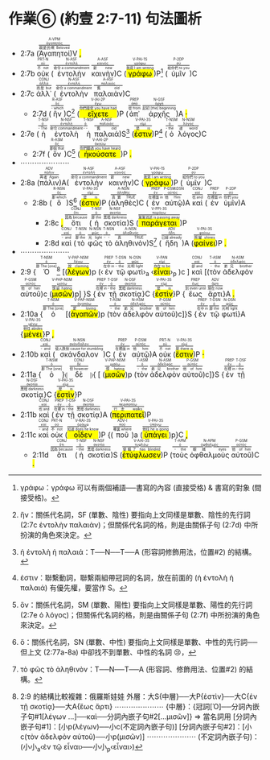 # 作業⑥ (約壹 2:7-11) 句法圖析

- 2:7a (<RUBY><ruby><ruby>Ἀγαπητοί<rt>親愛的啊 Beloved</rt></ruby><rt><a href='https://bible.fhl.net/new/s.php?N=0&k=00027&m='>ἀγαπητός</a></rt></ruby><rt>A-VPM</rt></RUBY>)V <mark class='punctuation'>,</mark> 
- 2:7b <RUBY><ruby><ruby>οὐκ<rt>不 not</rt></ruby><rt><a href='https://bible.fhl.net/new/s.php?N=0&k=03756&m='>οὐ</a></rt></ruby><rt>PRT-N</rt></RUBY> (<RUBY><ruby><ruby>ἐντολὴν<rt>命令 a commandment</rt></ruby><rt><a href='https://bible.fhl.net/new/s.php?N=0&k=01785&m='>ἐντολή</a></rt></ruby><rt>N-ASF</rt></RUBY> <RUBY><ruby><ruby>καινὴν<rt>新 new</rt></ruby><rt><a href='https://bible.fhl.net/new/s.php?N=0&k=02537&m='>καινός</a></rt></ruby><rt>A-ASF</rt></RUBY>)C (<RUBY><ruby><ruby><mark class='verb'>γράφω</mark><rt>我寫 I am writing</rt></ruby><rt><a href='https://bible.fhl.net/new/s.php?N=0&k=01125&m='>γράφω</a></rt></ruby><rt>V-PAI-1S</rt></RUBY>)P[^1] (<RUBY><ruby><ruby>ὑμῖν<rt>給你們 to you</rt></ruby><rt><a href='https://bible.fhl.net/new/s.php?N=0&k=04771&m='>σύ</a></rt></ruby><rt>P-2DP</rt></RUBY>)C
- 2:7c <RUBY><ruby><ruby>ἀλλ᾽<rt>而是 but</rt></ruby><rt><a href='https://bible.fhl.net/new/s.php?N=0&k=00235&m='>ἀλλά</a></rt></ruby><rt>CONJ</rt></RUBY> (<RUBY><ruby><ruby>ἐντολὴν<rt>命令 a commandment</rt></ruby><rt><a href='https://bible.fhl.net/new/s.php?N=0&k=01785&m='>ἐντολή</a></rt></ruby><rt>N-ASF</rt></RUBY> <RUBY><ruby><ruby>παλαιὰν<rt>舊 old</rt></ruby><rt><a href='https://bible.fhl.net/new/s.php?N=0&k=03820&m='>παλαιός</a></rt></ruby><rt>A-ASF</rt></RUBY>)C 
	- 2:7d (<RUBY><ruby><ruby>ἣν<rt>- which</rt></ruby><rt><a href='https://bible.fhl.net/new/s.php?N=0&k=03739&m='>ὅς</a></rt></ruby><rt>R-ASF</rt></RUBY>)C[^2] (<RUBY><ruby><ruby><mark class='verb'>εἴχετε</mark><rt>你們接受 you have had</rt></ruby><rt><a href='https://bible.fhl.net/new/s.php?N=0&k=02192&m='>ἔχω</a></rt></ruby><rt>V-IAI-2P</rt></RUBY>)P (<RUBY><ruby><ruby>ἀπ᾽<rt>從 from</rt></ruby><rt><a href='https://bible.fhl.net/new/s.php?N=0&k=00575&m='>ἀπό</a></rt></ruby><rt>PREP</rt></RUBY> <RUBY><ruby><ruby>ἀρχῆς<rt>起初 [the] beginning</rt></ruby><rt><a href='https://bible.fhl.net/new/s.php?N=0&k=00746&m='>ἀρχή</a></rt></ruby><rt>N-GSF</rt></RUBY>)A <mark class='punctuation'>·</mark> 
- 2:7e (<RUBY><ruby><ruby>ἡ<rt>- The</rt></ruby><rt><a href='https://bible.fhl.net/new/s.php?N=0&k=03588&m='>ὀ</a></rt></ruby><rt>T-NSF</rt></RUBY> <RUBY><ruby><ruby>ἐντολὴ<rt>命令 commandment</rt></ruby><rt><a href='https://bible.fhl.net/new/s.php?N=0&k=01785&m='>ἐντολή</a></rt></ruby><rt>N-NSF</rt></RUBY> <RUBY><ruby><ruby>ἡ<rt>- -</rt></ruby><rt><a href='https://bible.fhl.net/new/s.php?N=0&k=03588&m='>ὀ</a></rt></ruby><rt>T-NSF</rt></RUBY> <RUBY><ruby><ruby>παλαιά<rt>舊 old</rt></ruby><rt><a href='https://bible.fhl.net/new/s.php?N=0&k=03820&m='>παλαιός</a></rt></ruby><rt>A-NSF</rt></RUBY>)S[^3] (<RUBY><ruby><ruby><mark class='verb'>ἐστιν</mark><rt>是 is</rt></ruby><rt><a href='https://bible.fhl.net/new/s.php?N=0&k=01510&m='>εἰμί</a></rt></ruby><rt>V-PAI-3S</rt></RUBY>)P[^4] (<RUBY><ruby><ruby>ὁ<rt>- the</rt></ruby><rt><a href='https://bible.fhl.net/new/s.php?N=0&k=03588&m='>ὀ</a></rt></ruby><rt>T-NSM</rt></RUBY> <RUBY><ruby><ruby>λόγος<rt>道 word</rt></ruby><rt><a href='https://bible.fhl.net/new/s.php?N=0&k=03056&m='>λόγος</a></rt></ruby><rt>N-NSM</rt></RUBY>)C 
	- 2:7f (<RUBY><ruby><ruby>ὃν<rt>那個 that</rt></ruby><rt><a href='https://bible.fhl.net/new/s.php?N=0&k=03739&m='>ὅς</a></rt></ruby><rt>R-ASM</rt></RUBY>)C[^5] (<RUBY><ruby><ruby><mark class='verb'>ἠκούσατε</mark><rt>你們聽過 you have heard</rt></ruby><rt><a href='https://bible.fhl.net/new/s.php?N=0&k=00191&m='>ἀκούω</a></rt></ruby><rt>V-AAI-2P</rt></RUBY>)P <mark class='punctuation'>.</mark>
- ⋯⋯⋯⋯⋯⋯⋯
- 2:8a (<RUBY><ruby><ruby>πάλιν<rt>再者 Again</rt></ruby><rt><a href='https://bible.fhl.net/new/s.php?N=0&k=03825&m='>πάλιν</a></rt></ruby><rt>ADV</rt></RUBY>)A( <RUBY><ruby><ruby>ἐντολὴν<rt>命令 a commandment</rt></ruby><rt><a href='https://bible.fhl.net/new/s.php?N=0&k=01785&m='>ἐντολή</a></rt></ruby><rt>N-ASF</rt></RUBY> <RUBY><ruby><ruby>καινὴν<rt>新 new</rt></ruby><rt><a href='https://bible.fhl.net/new/s.php?N=0&k=02537&m='>καινός</a></rt></ruby><rt>A-ASF</rt></RUBY>)C (<RUBY><ruby><ruby><mark class='verb'>γράφω</mark><rt>我寫 I am writing</rt></ruby><rt><a href='https://bible.fhl.net/new/s.php?N=0&k=01125&m='>γράφω</a></rt></ruby><rt>V-PAI-1S</rt></RUBY>)P (<RUBY><ruby><ruby>ὑμῖν<rt>給你們 to you</rt></ruby><rt><a href='https://bible.fhl.net/new/s.php?N=0&k=04771&m='>σύ</a></rt></ruby><rt>P-2DP</rt></RUBY>)C 
	- 2:8b (<RUBY><ruby><ruby>ὅ<rt>那 which</rt></ruby><rt><a href='https://bible.fhl.net/new/s.php?N=0&k=03739&m='>ὅς</a></rt></ruby><rt>R-NSN</rt></RUBY>)S[^6] (<RUBY><ruby><ruby><mark class='verb'>ἐστιν</mark><rt>是 is</rt></ruby><rt><a href='https://bible.fhl.net/new/s.php?N=0&k=01510&m='>εἰμί</a></rt></ruby><rt>V-PAI-3S</rt></RUBY>)P (<RUBY><ruby><ruby>ἀληθὲς<rt>真實 TRUE</rt></ruby><rt><a href='https://bible.fhl.net/new/s.php?N=0&k=00227&m='>ἀληθής</a></rt></ruby><rt>A-NSN</rt></RUBY>)C (<RUBY><ruby><ruby>ἐν<rt>在裡面 in</rt></ruby><rt><a href='https://bible.fhl.net/new/s.php?N=0&k=01722&m='>ἐν</a></rt></ruby><rt>PREP</rt></RUBY> <RUBY><ruby><ruby>αὐτῷ<rt>他 Him</rt></ruby><rt><a href='https://bible.fhl.net/new/s.php?N=0&k=00846&m='>αὐτός</a></rt></ruby><rt>P-DSM⁞DSN</rt></RUBY>)A <RUBY><ruby><ruby>καὶ<rt>也 and</rt></ruby><rt><a href='https://bible.fhl.net/new/s.php?N=0&k=02532&m='>καί</a></rt></ruby><rt>CONJ</rt></RUBY> (<RUBY><ruby><ruby>ἐν<rt>在裡面 in</rt></ruby><rt><a href='https://bible.fhl.net/new/s.php?N=0&k=01722&m='>ἐν</a></rt></ruby><rt>PREP</rt></RUBY> <RUBY><ruby><ruby>ὑμῖν<rt>你們 you</rt></ruby><rt><a href='https://bible.fhl.net/new/s.php?N=0&k=04771&m='>σύ</a></rt></ruby><rt>P-2DP</rt></RUBY>)A 
		- 2:8c <mark class='punctuation'>,</mark> <RUBY><ruby><ruby>ὅτι<rt>因為 because</rt></ruby><rt><a href='https://bible.fhl.net/new/s.php?N=0&k=03754&m='>ὅτι</a></rt></ruby><rt>CONJ</rt></RUBY> (<RUBY><ruby><ruby>ἡ<rt>那 the</rt></ruby><rt><a href='https://bible.fhl.net/new/s.php?N=0&k=03588&m='>ὀ</a></rt></ruby><rt>T-NSF</rt></RUBY> <RUBY><ruby><ruby>σκοτία<rt>黑暗 darkness</rt></ruby><rt><a href='https://bible.fhl.net/new/s.php?N=0&k=04653&m='>σκοτία</a></rt></ruby><rt>N-NSF</rt></RUBY>)S (<RUBY><ruby><ruby><mark class='verb'>παράγεται</mark><rt>漸漸消逝 is passing away</rt></ruby><rt><a href='https://bible.fhl.net/new/s.php?N=0&k=03855&m='>παράγω</a></rt></ruby><rt>V-PPI-3S</rt></RUBY>)P
		- 2:8d <RUBY><ruby><ruby>καὶ<rt>- and</rt></ruby><rt><a href='https://bible.fhl.net/new/s.php?N=0&k=02532&m='>καί</a></rt></ruby><rt>CONJ</rt></RUBY> (<RUBY><ruby><ruby>τὸ<rt>那 the</rt></ruby><rt><a href='https://bible.fhl.net/new/s.php?N=0&k=03588&m='>ὀ</a></rt></ruby><rt>T-NSN</rt></RUBY> <RUBY><ruby><ruby>φῶς<rt>光 light</rt></ruby><rt><a href='https://bible.fhl.net/new/s.php?N=0&k=05457&m='>φῶς</a></rt></ruby><rt>N-NSN</rt></RUBY> <RUBY><ruby><ruby>τὸ<rt>- -</rt></ruby><rt><a href='https://bible.fhl.net/new/s.php?N=0&k=03588&m='>ὀ</a></rt></ruby><rt>T-NSN</rt></RUBY> <RUBY><ruby><ruby>ἀληθινὸν<rt>真 TRUE</rt></ruby><rt><a href='https://bible.fhl.net/new/s.php?N=0&k=00228&m='>ἀληθινός</a></rt></ruby><rt>A-NSN</rt></RUBY>)S[^7] (<RUBY><ruby><ruby>ἤδη<rt>已經 already</rt></ruby><rt><a href='https://bible.fhl.net/new/s.php?N=0&k=02235&m='>ἤδη</a></rt></ruby><rt>ADV</rt></RUBY>)A (<RUBY><ruby><ruby><mark class='verb'>φαίνει</mark><rt>照耀 shines</rt></ruby><rt><a href='https://bible.fhl.net/new/s.php?N=0&k=05316&m='>φαίνω</a></rt></ruby><rt>V-PAI-3S</rt></RUBY>)P <mark class='punctuation'>.</mark>
- ⋯⋯⋯⋯⋯⋯⋯
- 2:9 {<RUBY><ruby><ruby>Ὁ<rt>那 The [one]</rt></ruby><rt><a href='https://bible.fhl.net/new/s.php?N=0&k=03588&m='>ὀ</a></rt></ruby><rt>T-NSM</rt></RUBY>[^8] [(<RUBY><ruby><ruby><mark class='ptc'>λέγων</mark><rt>說 claiming</rt></ruby><rt><a href='https://bible.fhl.net/new/s.php?N=0&k=03004&m='>λέγω</a></rt></ruby><rt>V-PAP-NSM</rt></RUBY>)p (‹<RUBY><ruby><ruby>ἐν<rt>在中 in</rt></ruby><rt><a href='https://bible.fhl.net/new/s.php?N=0&k=01722&m='>ἐν</a></rt></ruby><rt>PREP</rt></RUBY> <RUBY><ruby><ruby>τῷ<rt>- the</rt></ruby><rt><a href='https://bible.fhl.net/new/s.php?N=0&k=03588&m='>ὀ</a></rt></ruby><rt>T-DSN</rt></RUBY> <RUBY><ruby><ruby>φωτὶ<rt>光明 light</rt></ruby><rt><a href='https://bible.fhl.net/new/s.php?N=0&k=05457&m='>φῶς</a></rt></ruby><rt>N-DSN</rt></RUBY>›<sub>a</sub> ‹<RUBY><ruby><ruby><mark class='inf'>εἶναι</mark><rt>存在 to be</rt></ruby><rt><a href='https://bible.fhl.net/new/s.php?N=0&k=01510&m='>εἰμί</a></rt></ruby><rt>V-PAN</rt></RUBY>›<sub>p</sub> )c ] <RUBY><ruby><ruby>καὶ<rt>卻 and</rt></ruby><rt><a href='https://bible.fhl.net/new/s.php?N=0&k=02532&m='>καί</a></rt></ruby><rt>CONJ</rt></RUBY> [(<RUBY><ruby><ruby>τὸν<rt>- the</rt></ruby><rt><a href='https://bible.fhl.net/new/s.php?N=0&k=03588&m='>ὀ</a></rt></ruby><rt>T-ASM</rt></RUBY> <RUBY><ruby><ruby>ἀδελφὸν<rt>弟兄 brother</rt></ruby><rt><a href='https://bible.fhl.net/new/s.php?N=0&k=00080&m='>ἀδελφός</a></rt></ruby><rt>N-ASM</rt></RUBY> <RUBY><ruby><ruby>αὐτοῦ<rt>他 of him</rt></ruby><rt><a href='https://bible.fhl.net/new/s.php?N=0&k=00846&m='>αὐτός</a></rt></ruby><rt>P-GSM</rt></RUBY>)c (<RUBY><ruby><ruby><mark class='ptc'>μισῶν</mark><rt>恨惡 hating</rt></ruby><rt><a href='https://bible.fhl.net/new/s.php?N=0&k=03404&m='>μισέω</a></rt></ruby><rt>V-PAP-NSM</rt></RUBY>)p] }S {<RUBY><ruby><ruby>ἐν<rt>在裡 in</rt></ruby><rt><a href='https://bible.fhl.net/new/s.php?N=0&k=01722&m='>ἐν</a></rt></ruby><rt>PREP</rt></RUBY> <RUBY><ruby><ruby>τῇ<rt>- the</rt></ruby><rt><a href='https://bible.fhl.net/new/s.php?N=0&k=03588&m='>ὀ</a></rt></ruby><rt>T-DSF</rt></RUBY> <RUBY><ruby><ruby>σκοτίᾳ<rt>黑暗 darkness</rt></ruby><rt><a href='https://bible.fhl.net/new/s.php?N=0&k=04653&m='>σκοτία</a></rt></ruby><rt>N-DSF</rt></RUBY>}C {<RUBY><ruby><ruby><mark class='verb'>ἐστὶν</mark><rt>是 is</rt></ruby><rt><a href='https://bible.fhl.net/new/s.php?N=0&k=01510&m='>εἰμί</a></rt></ruby><rt>V-PAI-3S</rt></RUBY>}P {<RUBY><ruby><ruby>ἕως<rt>到 even until</rt></ruby><rt><a href='https://bible.fhl.net/new/s.php?N=0&k=02193&m='>ἕως</a></rt></ruby><rt>PREP</rt></RUBY> <RUBY><ruby><ruby>ἄρτι<rt>現在 now</rt></ruby><rt><a href='https://bible.fhl.net/new/s.php?N=0&k=00737&m='>ἄρτι</a></rt></ruby><rt>ADV</rt></RUBY>}A <mark class='punctuation'>.</mark>
- 2:10a {<RUBY><ruby><ruby>ὁ<rt>那 The [one]</rt></ruby><rt><a href='https://bible.fhl.net/new/s.php?N=0&k=03588&m='>ὀ</a></rt></ruby><rt>T-NSM</rt></RUBY> [(<RUBY><ruby><ruby><mark class='ptc'>ἀγαπῶν</mark><rt>愛 loving</rt></ruby><rt><a href='https://bible.fhl.net/new/s.php?N=0&k=00025&m='>ἀγαπάω</a></rt></ruby><rt>V-PAP-NSM</rt></RUBY>)p (<RUBY><ruby><ruby>τὸν<rt>- the</rt></ruby><rt><a href='https://bible.fhl.net/new/s.php?N=0&k=03588&m='>ὀ</a></rt></ruby><rt>T-ASM</rt></RUBY> <RUBY><ruby><ruby>ἀδελφὸν<rt>弟兄 brother</rt></ruby><rt><a href='https://bible.fhl.net/new/s.php?N=0&k=00080&m='>ἀδελφός</a></rt></ruby><rt>N-ASM</rt></RUBY> <RUBY><ruby><ruby>αὐτοῦ<rt>他 of him</rt></ruby><rt><a href='https://bible.fhl.net/new/s.php?N=0&k=00846&m='>αὐτός</a></rt></ruby><rt>P-GSM</rt></RUBY>)c]}S {<RUBY><ruby><ruby>ἐν<rt>在中 in</rt></ruby><rt><a href='https://bible.fhl.net/new/s.php?N=0&k=01722&m='>ἐν</a></rt></ruby><rt>PREP</rt></RUBY> <RUBY><ruby><ruby>τῷ<rt>那 the</rt></ruby><rt><a href='https://bible.fhl.net/new/s.php?N=0&k=03588&m='>ὀ</a></rt></ruby><rt>T-DSN</rt></RUBY> <RUBY><ruby><ruby>φωτὶ<rt>光明 light</rt></ruby><rt><a href='https://bible.fhl.net/new/s.php?N=0&k=05457&m='>φῶς</a></rt></ruby><rt>N-DSN</rt></RUBY>}A {<RUBY><ruby><ruby><mark class='verb'>μένει</mark><rt>他住 abides</rt></ruby><rt><a href='https://bible.fhl.net/new/s.php?N=0&k=03306&m='>μένω</a></rt></ruby><rt>V-PAI-3S</rt></RUBY>}P <mark class='punctuation'>,</mark> 
- 2:10b <RUBY><ruby><ruby>καὶ<rt>- and</rt></ruby><rt><a href='https://bible.fhl.net/new/s.php?N=0&k=02532&m='>καί</a></rt></ruby><rt>CONJ</rt></RUBY> (<RUBY><ruby><ruby>σκάνδαλον<rt>使人跌倒 cause for stumbling</rt></ruby><rt><a href='https://bible.fhl.net/new/s.php?N=0&k=04625&m='>σκάνδαλον</a></rt></ruby><rt>N-NSN</rt></RUBY>)C (<RUBY><ruby><ruby>ἐν<rt>在裡面 in</rt></ruby><rt><a href='https://bible.fhl.net/new/s.php?N=0&k=01722&m='>ἐν</a></rt></ruby><rt>PREP</rt></RUBY> <RUBY><ruby><ruby>αὐτῷ<rt>他 him</rt></ruby><rt><a href='https://bible.fhl.net/new/s.php?N=0&k=00846&m='>αὐτός</a></rt></ruby><rt>P-DSM</rt></RUBY>)A <RUBY><ruby><ruby>οὐκ<rt>不 not</rt></ruby><rt><a href='https://bible.fhl.net/new/s.php?N=0&k=03756&m='>οὐ</a></rt></ruby><rt>PRT-N</rt></RUBY> (<RUBY><ruby><ruby><mark class='verb'>ἔστιν</mark><rt>是 there is</rt></ruby><rt><a href='https://bible.fhl.net/new/s.php?N=0&k=01510&m='>εἰμί</a></rt></ruby><rt>V-PAI-3S</rt></RUBY>)P <mark class='punctuation'>·</mark>
- 2:11a {<RUBY><ruby><ruby>ὁ<rt>那 The [one]</rt></ruby><rt><a href='https://bible.fhl.net/new/s.php?N=0&k=03588&m='>ὀ</a></rt></ruby><rt>T-NSM</rt></RUBY>}⦇ <RUBY><ruby><ruby>δὲ<rt>但 however</rt></ruby><rt><a href='https://bible.fhl.net/new/s.php?N=0&k=01161&m='>δέ</a></rt></ruby><rt>CONJ</rt></RUBY> ⦈{ [ (<RUBY><ruby><ruby><mark class='ptc'>μισῶν</mark><rt>恨 hating</rt></ruby><rt><a href='https://bible.fhl.net/new/s.php?N=0&k=03404&m='>μισέω</a></rt></ruby><rt>V-PAP-NSM</rt></RUBY>)p (<RUBY><ruby><ruby>τὸν<rt>- the</rt></ruby><rt><a href='https://bible.fhl.net/new/s.php?N=0&k=03588&m='>ὀ</a></rt></ruby><rt>T-ASM</rt></RUBY> <RUBY><ruby><ruby>ἀδελφὸν<rt>弟兄 brother</rt></ruby><rt><a href='https://bible.fhl.net/new/s.php?N=0&k=00080&m='>ἀδελφός</a></rt></ruby><rt>N-ASM</rt></RUBY> <RUBY><ruby><ruby>αὐτοῦ<rt>他 of him</rt></ruby><rt><a href='https://bible.fhl.net/new/s.php?N=0&k=00846&m='>αὐτός</a></rt></ruby><rt>P-GSM</rt></RUBY>)c]}S {<RUBY><ruby><ruby>ἐν<rt>在裡 in</rt></ruby><rt><a href='https://bible.fhl.net/new/s.php?N=0&k=01722&m='>ἐν</a></rt></ruby><rt>PREP</rt></RUBY> <RUBY><ruby><ruby>τῇ<rt>- the</rt></ruby><rt><a href='https://bible.fhl.net/new/s.php?N=0&k=03588&m='>ὀ</a></rt></ruby><rt>T-DSF</rt></RUBY> <RUBY><ruby><ruby>σκοτίᾳ<rt>黑暗 darkness</rt></ruby><rt><a href='https://bible.fhl.net/new/s.php?N=0&k=04653&m='>σκοτία</a></rt></ruby><rt>N-DSF</rt></RUBY>}C {<RUBY><ruby><ruby><mark class='verb'>ἐστὶν</mark><rt>是 is</rt></ruby><rt><a href='https://bible.fhl.net/new/s.php?N=0&k=01510&m='>εἰμί</a></rt></ruby><rt>V-PAI-3S</rt></RUBY>}P
- 2:11b <RUBY><ruby><ruby>καὶ<rt>也 and</rt></ruby><rt><a href='https://bible.fhl.net/new/s.php?N=0&k=02532&m='>καί</a></rt></ruby><rt>CONJ</rt></RUBY> (<RUBY><ruby><ruby>ἐν<rt>在裡 in</rt></ruby><rt><a href='https://bible.fhl.net/new/s.php?N=0&k=01722&m='>ἐν</a></rt></ruby><rt>PREP</rt></RUBY> <RUBY><ruby><ruby>τῇ<rt>- the</rt></ruby><rt><a href='https://bible.fhl.net/new/s.php?N=0&k=03588&m='>ὀ</a></rt></ruby><rt>T-DSF</rt></RUBY> <RUBY><ruby><ruby>σκοτίᾳ<rt>黑暗 darkness</rt></ruby><rt><a href='https://bible.fhl.net/new/s.php?N=0&k=04653&m='>σκοτία</a></rt></ruby><rt>N-DSF</rt></RUBY>)A (<RUBY><ruby><ruby><mark class='verb'>περιπατεῖ</mark><rt>行走 walks</rt></ruby><rt><a href='https://bible.fhl.net/new/s.php?N=0&k=04043&m='>περιπατέω</a></rt></ruby><rt>V-PAI-3S</rt></RUBY>)P 
- 2:11c <RUBY><ruby><ruby>καὶ<rt>- and</rt></ruby><rt><a href='https://bible.fhl.net/new/s.php?N=0&k=02532&m='>καί</a></rt></ruby><rt>CONJ</rt></RUBY> <RUBY><ruby><ruby>οὐκ<rt>不 not</rt></ruby><rt><a href='https://bible.fhl.net/new/s.php?N=0&k=03756&m='>οὐ</a></rt></ruby><rt>PRT-N</rt></RUBY> (<RUBY><ruby><ruby><mark class='verb'>οἶδεν</mark><rt>知道 does he know</rt></ruby><rt><a href='https://bible.fhl.net/new/s.php?N=0&k=3608&m='>ὁράω</a>a</rt></ruby><rt>V-RAI-3S</rt></RUBY>)P {(<RUBY><ruby><ruby>ποῦ<rt>哪裏 where</rt></ruby><rt><a href='https://bible.fhl.net/new/s.php?N=0&k=04226&m='>ποῦ</a></rt></ruby><rt>ADV-I</rt></RUBY>)a (<RUBY><ruby><ruby><mark class='verb'>ὑπάγει</mark><rt>他往 he is going</rt></ruby><rt><a href='https://bible.fhl.net/new/s.php?N=0&k=05217&m='>ὑπάγω</a></rt></ruby><rt>V-PAI-3S</rt></RUBY>)p}C <mark class='punctuation'>,</mark> 
	- 2:11d <RUBY><ruby><ruby>ὅτι<rt>因為 because</rt></ruby><rt><a href='https://bible.fhl.net/new/s.php?N=0&k=03754&m='>ὅτι</a></rt></ruby><rt>CONJ</rt></RUBY> (<RUBY><ruby><ruby>ἡ<rt>- the</rt></ruby><rt><a href='https://bible.fhl.net/new/s.php?N=0&k=03588&m='>ὀ</a></rt></ruby><rt>T-NSF</rt></RUBY> <RUBY><ruby><ruby>σκοτία<rt>黑暗 darkness</rt></ruby><rt><a href='https://bible.fhl.net/new/s.php?N=0&k=04653&m='>σκοτία</a></rt></ruby><rt>N-NSF</rt></RUBY>)S (<RUBY><ruby><ruby><mark class='verb'>ἐτύφλωσεν</mark><rt>使瞎了 has blinded</rt></ruby><rt><a href='https://bible.fhl.net/new/s.php?N=0&k=05186&m='>τυφλόω</a></rt></ruby><rt>V-AAI-3S</rt></RUBY>)P (<RUBY><ruby><ruby>τοὺς<rt>- the</rt></ruby><rt><a href='https://bible.fhl.net/new/s.php?N=0&k=03588&m='>ὀ</a></rt></ruby><rt>T-APM</rt></RUBY> <RUBY><ruby><ruby>ὀφθαλμοὺς<rt>眼睛 eyes</rt></ruby><rt><a href='https://bible.fhl.net/new/s.php?N=0&k=03788&m='>ὀφθαλμός</a></rt></ruby><rt>N-APM</rt></RUBY> <RUBY><ruby><ruby>αὐτοῦ<rt>他 of him</rt></ruby><rt><a href='https://bible.fhl.net/new/s.php?N=0&k=00846&m='>αὐτός</a></rt></ruby><rt>P-GSM</rt></RUBY>)C <mark class='punctuation'>.</mark><mark class='paragraph'></mark>

[^1]: γράφω：γράφω 可以有兩個補語──書寫的內容 (直接受格) & 書寫的對象 (間接受格)。
[^2]: ἣν：關係代名詞，SF (單數、陰性) 要指向上文同樣是單數、陰性的先行詞 (2:7c ἐντολὴν παλαιὰν)；但關係代名詞的格，則是由關係子句 (2:7d) 中所扮演的角色來決定。
[^3]: ἡ ἐντολὴ ἡ παλαιά：T──N──T──A (形容詞修飾用法，位置#2) 的結構。
[^4]: ἐστιν：聯繫動詞，聯繫兩組帶冠詞的名詞，放在前面的 (ἡ ἐντολὴ ἡ παλαιά) 有優先權，要當作 S。
[^5]: ὃν：關係代名詞，SM (單數、陽性) 要指向上文同樣是單數、陽性的先行詞 (2:7e ὁ λόγος)；但關係代名詞的格，則是由關係子句 (2:7f) 中所扮演的角色來決定。
[^6]: ὅ：關係代名詞，SN (單數、中性) 要指向上文同樣是單數、中性的先行詞──但上文 (2:77a-8a) 中卻找不到單數、中性的名詞 😢，
[^7]: τὸ φῶς τὸ ἀληθινὸν：T──N──T──A (形容詞、修飾用法、位置#2) 的結構。
[^8]: 2:9 的結構比較複雜：俄羅斯娃娃
外層：大S{中層}──大P{ἐστὶν}──大C{ἐν τῇ σκοτίᾳ}──大A{ἕως ἄρτι}
⋯⋯⋯⋯⋯⋯⋯
{中層}：{冠詞[Ὁ]──分詞內嵌子句#1[λέγων ...]──καὶ──分詞內嵌子句#2[...μισῶν]} ⇒ 當名詞用
[分詞內嵌子句#1]：[小p(λέγων)──小c(不定詞內嵌子句)]
[分詞內嵌子句#2]：[小c(τὸν ἀδελφὸν αὐτοῦ)──小p(μισῶν)]
⋯⋯⋯⋯⋯⋯⋯
(不定詞內嵌子句)：(小小<sub>a</sub>‹ἐν τῷ εἶναι›──小小<sub>p</sub>‹εἶναι›)

